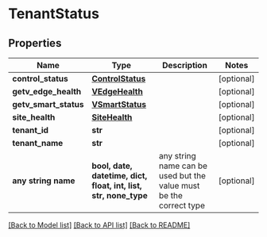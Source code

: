 # TenantStatus


## Properties
Name | Type | Description | Notes
------------ | ------------- | ------------- | -------------
**control_status** | [**ControlStatus**](ControlStatus.md) |  | [optional] 
**getv_edge_health** | [**VEdgeHealth**](VEdgeHealth.md) |  | [optional] 
**getv_smart_status** | [**VSmartStatus**](VSmartStatus.md) |  | [optional] 
**site_health** | [**SiteHealth**](SiteHealth.md) |  | [optional] 
**tenant_id** | **str** |  | [optional] 
**tenant_name** | **str** |  | [optional] 
**any string name** | **bool, date, datetime, dict, float, int, list, str, none_type** | any string name can be used but the value must be the correct type | [optional]

[[Back to Model list]](../README.md#documentation-for-models) [[Back to API list]](../README.md#documentation-for-api-endpoints) [[Back to README]](../README.md)


